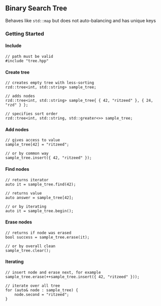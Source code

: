 ## Binary Search Tree
Behaves like `std::map` but does not auto-balancing and has unique keys
### Getting Started
#### Include
```
// path must be valid
#include "tree.hpp"
```
#### Create tree
```
// creates empty tree with less-sorting
rzd::tree<int, std::string> sample_tree;

// adds nodes
rzd::tree<int, std::string> sample_tree{ { 42, "ritzeed" }, { 24, "rzd" } };

// specifies sort order
rzd::tree<int, std::string, std::greater<>> sample_tree;
```
#### Add nodes
```
// gives access to value 
sample_tree[42] = "ritzeed";

// or by common way
sample_tree.insert({ 42, "ritzeed" });
```
#### Find nodes
```
// returns iterator
auto it = sample_tree.find(42);

// returns value
auto answer = sample_tree[42];

// or by iterating
auto it = sample_tree.begin();
```
#### Erase nodes
```
// returns if node was erased
bool success = sample_tree.erase(it);

// or by overall clean
sample_tree.clear();
```
#### Iterating
```
// insert node and erase next, for example
sample_tree.erase(++sample_tree.insert({ 42, "ritzeed" }));

// iterate over all tree
for (auto& node : sample_tree) {
    node.second = "ritzeed";
}
```